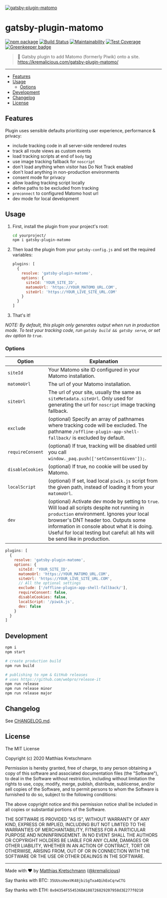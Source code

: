 [![gatsby-plugin-matomo](https://raw.githubusercontent.com/kremalicious/gatsby-plugin-matomo/master/src/gatsby-plugin-matomo.png)](https://kremalicious.com/gatsby-plugin-matomo/)

# gatsby-plugin-matomo

[![npm package](https://img.shields.io/npm/v/gatsby-plugin-matomo.svg)](https://www.npmjs.com/package/gatsby-plugin-matomo)
[![Build Status](https://travis-ci.com/kremalicious/gatsby-plugin-matomo.svg?branch=master)](https://travis-ci.com/kremalicious/gatsby-plugin-matomo)
[![Maintainability](https://api.codeclimate.com/v1/badges/067339a02f2058f5ba01/maintainability)](https://codeclimate.com/github/kremalicious/gatsby-plugin-matomo/maintainability)
[![Test Coverage](https://api.codeclimate.com/v1/badges/067339a02f2058f5ba01/test_coverage)](https://codeclimate.com/github/kremalicious/gatsby-plugin-matomo/test_coverage)
[![Greenkeeper badge](https://badges.greenkeeper.io/kremalicious/gatsby-plugin-matomo.svg)](https://greenkeeper.io/)

> 🥂 Gatsby plugin to add Matomo (formerly Piwik) onto a site. https://kremalicious.com/gatsby-plugin-matomo/

---

- [Features](#features)
- [Usage](#usage)
  - [Options](#options)
- [Development](#development)
- [Changelog](#changelog)
- [License](#license)

## Features

Plugin uses sensible defaults prioritizing user experience, performance & privacy:

- include tracking code in all server-side rendered routes
- track all route views as custom events
- load tracking scripts at end of `body` tag
- use image tracking fallback for `noscript`
- don't load anything when visitor has Do Not Track enabled
- don't load anything in non-production environments
- consent mode for privacy
- allow loading tracking script locally
- define paths to be excluded from tracking
- `preconnect` to configured Matomo host url
- dev mode for local development

## Usage

1. First, install the plugin from your project's root:

   ```bash
   cd yourproject/
   npm i gatsby-plugin-matomo
   ```

2. Then load the plugin from your `gatsby-config.js` and set the required variables:

   ```js
   plugins: [
     {
       resolve: 'gatsby-plugin-matomo',
       options: {
         siteId: 'YOUR_SITE_ID',
         matomoUrl: 'https://YOUR_MATOMO_URL.COM',
         siteUrl: 'https://YOUR_LIVE_SITE_URL.COM'
       }
     }
   ]
   ```

3. That's it!

_NOTE: By default, this plugin only generates output when run in production mode. To test your tracking code, run `gatsby build && gatsby serve`, or set `dev` option to `true`_.

### Options

| Option           | Explanation                                                                                                                                                                                                                                                                                                        |
| ---------------- | ------------------------------------------------------------------------------------------------------------------------------------------------------------------------------------------------------------------------------------------------------------------------------------------------------------------ |
| `siteId`         | Your Matomo site ID configured in your Matomo installation.                                                                                                                                                                                                                                                        |
| `matomoUrl`      | The url of your Matomo installation.                                                                                                                                                                                                                                                                               |
| `siteUrl`        | The url of your site, usually the same as `siteMetadata.siteUrl`. Only used for generating the url for `noscript` image tracking fallback.                                                                                                                                                                         |
| `exclude`        | (optional) Specify an array of pathnames where tracking code will be excluded. The pathname `/offline-plugin-app-shell-fallback/` is excluded by default.                                                                                                                                                          |
| `requireConsent` | (optional) If true, tracking will be disabled until you call `window._paq.push(['setConsentGiven']);`.                                                                                                                                                                                                             |
| `disableCookies` | (optional) If true, no cookie will be used by Matomo.                                                                                                                                                                                                                                                              |
| `localScript`    | (optional) If set, load local `piwik.js` script from the given path, instead of loading it from your `matomoUrl`.                                                                                                                                                                                                  |
| `dev`            | (optional) Activate dev mode by setting to `true`. Will load all scripts despite not running in `production` environment. Ignores your local browser's DNT header too. Outputs some information in console about what it is doing. Useful for local testing but careful: all hits will be send like in production. |

```js
plugins: [
  {
    resolve: 'gatsby-plugin-matomo',
    options: {
      siteId: 'YOUR_SITE_ID',
      matomoUrl: 'https://YOUR_MATOMO_URL.COM',
      siteUrl: 'https://YOUR_LIVE_SITE_URL.COM',
      // All the optional settings
      exclude: ['/offline-plugin-app-shell-fallback/'],
      requireConsent: false,
      disableCookies: false,
      localScript: '/piwik.js',
      dev: false
    }
  }
]
```

## Development

```bash
npm i
npm start

# create production build
npm run build

# publishing to npm & GitHub releases
# uses https://github.com/webpro/release-it
npm run release
npm run release minor
npm run release major
```

## Changelog

See [CHANGELOG.md](CHANGELOG.md).

## License

The MIT License

Copyright (c) 2020 Matthias Kretschmann

Permission is hereby granted, free of charge, to any person obtaining a copy of this software and associated documentation files (the "Software"), to deal in the Software without restriction, including without limitation the rights to use, copy, modify, merge, publish, distribute, sublicense, and/or sell copies of the Software, and to permit persons to whom the Software is furnished to do so, subject to the following conditions:

The above copyright notice and this permission notice shall be included in all copies or substantial portions of the Software.

THE SOFTWARE IS PROVIDED "AS IS", WITHOUT WARRANTY OF ANY KIND, EXPRESS OR IMPLIED, INCLUDING BUT NOT LIMITED TO THE WARRANTIES OF MERCHANTABILITY, FITNESS FOR A PARTICULAR PURPOSE AND NONINFRINGEMENT. IN NO EVENT SHALL THE AUTHORS OR COPYRIGHT HOLDERS BE LIABLE FOR ANY CLAIM, DAMAGES OR OTHER LIABILITY, WHETHER IN AN ACTION OF CONTRACT, TORT OR OTHERWISE, ARISING FROM, OUT OF OR IN CONNECTION WITH THE SOFTWARE OR THE USE OR OTHER DEALINGS IN THE SOFTWARE.

---

Made with ♥ by [Matthias Kretschmann](https://matthiaskretschmann.com) ([@kremalicious](https://github.com/kremalicious))

Say thanks with BTC:
`35UUssHexVK48jbiSgTxa4QihEoCqrwCTG`

Say thanks with ETH:
`0x04354F554536DA108726829207958d3E277f0210`
